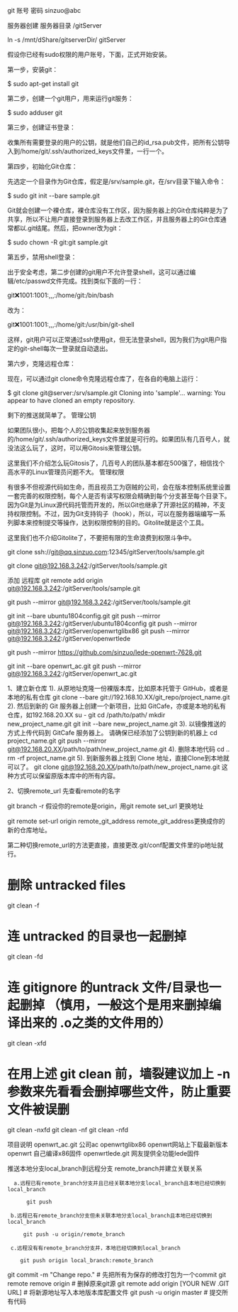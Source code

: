 git 账号 密码 sinzuo@abc

服务器创建  服务器目录 /gitServer

ln -s /mnt/dShare/gitserverDir/ gitServer

假设你已经有sudo权限的用户账号，下面，正式开始安装。

第一步，安装git：

$ sudo apt-get install git

第二步，创建一个git用户，用来运行git服务：

$ sudo adduser git

第三步，创建证书登录：

收集所有需要登录的用户的公钥，就是他们自己的id_rsa.pub文件，把所有公钥导入到/home/git/.ssh/authorized_keys文件里，一行一个。

第四步，初始化Git仓库：

先选定一个目录作为Git仓库，假定是/srv/sample.git，在/srv目录下输入命令：

$ sudo git init --bare sample.git

Git就会创建一个裸仓库，裸仓库没有工作区，因为服务器上的Git仓库纯粹是为了共享，所以不让用户直接登录到服务器上去改工作区，并且服务器上的Git仓库通常都以.git结尾。然后，把owner改为git：

$ sudo chown -R git:git sample.git

第五步，禁用shell登录：

出于安全考虑，第二步创建的git用户不允许登录shell，这可以通过编辑/etc/passwd文件完成。找到类似下面的一行：

git:x:1001:1001:,,,:/home/git:/bin/bash

改为：

git:x:1001:1001:,,,:/home/git:/usr/bin/git-shell

这样，git用户可以正常通过ssh使用git，但无法登录shell，因为我们为git用户指定的git-shell每次一登录就自动退出。

第六步，克隆远程仓库：

现在，可以通过git clone命令克隆远程仓库了，在各自的电脑上运行：

$ git clone git@server:/srv/sample.git
Cloning into 'sample'...
warning: You appear to have cloned an empty repository.

剩下的推送就简单了。
管理公钥

如果团队很小，把每个人的公钥收集起来放到服务器的/home/git/.ssh/authorized_keys文件里就是可行的。如果团队有几百号人，就没法这么玩了，这时，可以用Gitosis来管理公钥。

这里我们不介绍怎么玩Gitosis了，几百号人的团队基本都在500强了，相信找个高水平的Linux管理员问题不大。
管理权限

有很多不但视源代码如生命，而且视员工为窃贼的公司，会在版本控制系统里设置一套完善的权限控制，每个人是否有读写权限会精确到每个分支甚至每个目录下。因为Git是为Linux源代码托管而开发的，所以Git也继承了开源社区的精神，不支持权限控制。不过，因为Git支持钩子（hook），所以，可以在服务器端编写一系列脚本来控制提交等操作，达到权限控制的目的。Gitolite就是这个工具。

这里我们也不介绍Gitolite了，不要把有限的生命浪费到权限斗争中。


git clone ssh://git@qq.sinzuo.com:12345/gitServer/tools/sample.git


git clone git@192.168.3.242:/gitServer/tools/sample.git

添加 远程库
git remote add origin git@192.168.3.242:/gitServer/tools/sample.git

git push --mirror git@192.168.3.242:/gitServer/tools/sample.git

git init --bare ubuntu1804config.git
git push --mirror git@192.168.3.242:/gitServer/ubuntu1804config
git push --mirror git@192.168.3.242:/gitServer/openwrtglibx86
git push --mirror git@192.168.3.242:/gitServer/openwrtlede

git push --mirror https://github.com/sinzuo/lede-openwrt-7628.git

git init --bare openwrt_ac.git
git push --mirror git@192.168.3.242:/gitServer/openwrt_ac.git

1、建立新仓库
1). 从原地址克隆一份裸版本库，比如原本托管于 GitHub，或者是本地的私有仓库
git clone --bare git://192.168.10.XX/git_repo/project_name.git
2). 然后到新的 Git 服务器上创建一个新项目，比如 GitCafe，亦或是本地的私有仓库，如192.168.20.XX
su - git
cd /path/to/path/
mkdir new_project_name.git
git init --bare new_project_name.git
3). 以镜像推送的方式上传代码到 GitCafe 服务器上。
请确保已经添加了公钥到新的机器上
cd project_name.git
git push --mirror git@192.168.20.XX/path/to/path/new_project_name.git
4). 删除本地代码
cd ..
rm -rf project_name.git
5). 到新服务器上找到 Clone 地址，直接Clone到本地就可以了。
git clone git@192.168.20.XX/path/to/path/new_project_name.git
这种方式可以保留原版本库中的所有内容。

2、切换remote_url
先查看remote的名字

git branch -r
假设你的remote是origin，用git remote set_url 更换地址

git remote set-url origin remote_git_address
remote_git_address更换成你的新的仓库地址。

第二种切换remote_url的方法更直接，直接更改.git/conf配置文件里的ip地址就行。


# 删除 untracked files
git clean -f
 
# 连 untracked 的目录也一起删掉
git clean -fd
 
# 连 gitignore 的untrack 文件/目录也一起删掉 （慎用，一般这个是用来删掉编译出来的 .o之类的文件用的）
git clean -xfd
 
# 在用上述 git clean 前，墙裂建议加上 -n 参数来先看看会删掉哪些文件，防止重要文件被误删
git clean -nxfd
git clean -nf
git clean -nfd

项目说明
openwrt_ac.git    公司ac
openwrtglibx86    openwrt网站上下载最新版本openwrt 自己编译x86固件
openwrtlede.git   网友提供全功能lede固件


推送本地分支local_branch到远程分支 remote_branch并建立关联关系

      a.远程已有remote_branch分支并且已经关联本地分支local_branch且本地已经切换到local_branch

          git push

     b.远程已有remote_branch分支但未关联本地分支local_branch且本地已经切换到local_branch

         git push -u origin/remote_branch

     c.远程没有有remote_branch分支并，本地已经切换到local_branch

        git push origin local_branch:remote_branch


git commit -m "Change repo." # 先把所有为保存的修改打包为一个commit
git remote remove origin # 删掉原来git源
git remote add origin [YOUR NEW .GIT URL] # 将新源地址写入本地版本库配置文件
git push -u origin master # 提交所有代码